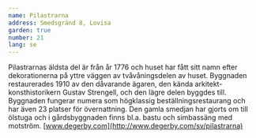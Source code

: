 ```yaml
---
name: Pilastrarna
address: Smedsgränd 8, Lovisa
garden: true
number: 21
lang: se
---
```

Pilastrarnas äldsta del är från år 1776 och huset har fått sitt namn efter dekorationerna på yttre väggen av tvåvåningsdelen av huset. Byggnaden restaurerades 1910 av den dåvarande ägaren, den kända arkitekt-konsthistorikern Gustav Strengell, och den lägre delen byggdes till. Byggnaden fungerar numera som högklassig beställningsrestaurang och har även 23 platser för övernattning. Den gamla smedjan har gjorts om till ölstuga och i gårdsbyggnaden finns bl.a. bastu och simbassäng med motström. [www.degerby.com](http://www.degerby.com/sv/pilastrarna)